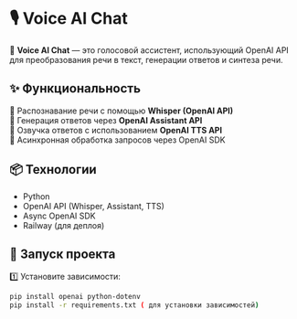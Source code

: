 # 🎙️ Voice AI Chat  

🚀 **Voice AI Chat** — это голосовой ассистент, использующий OpenAI API для преобразования речи в текст, генерации ответов и синтеза речи.  

## ✨ Функциональность  
🔹 Распознавание речи с помощью **Whisper (OpenAI API)**  
🔹 Генерация ответов через **OpenAI Assistant API**  
🔹 Озвучка ответов с использованием **OpenAI TTS API**  
🔹 Асинхронная обработка запросов через OpenAI SDK   

## 📦 Технологии  
- Python  
- OpenAI API (Whisper, Assistant, TTS)  
- Async OpenAI SDK  
- Railway (для деплоя)  

## 🚀 Запуск проекта  
1️⃣ Установите зависимости:  
```bash
pip install openai python-dotenv
pip install -r requirements.txt ( для установки зависимостей)


